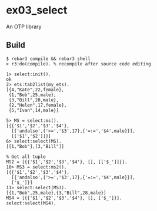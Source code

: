 ex03_select
=====

An OTP library

Build
-----

    $ rebar3 compile && rebar3 shell
	> r3:do(compile). % recompile after source code editing 


```
1> select:init().
ok
2> ets:tab2list(my_ets).
[{4,"Kate",22,female},
 {1,"Bob",25,male},
 {3,"Bill",28,male},
 {2,"Helen",17,female},
 {5,"Ivan",14,male}]
 
5> MS = select:ms().
[{{'$1','$2','$3','$4'},
  [{'andalso',{'>=','$3',17},{'=:=','$4',male}}],
  [['$1','$2']]}]
6> select:select(MS).
[[1,"Bob"],[3,"Bill"]]

% Get all tuple
MS2 = [{{'$1','$2','$3','$4'}, [], [['$_']]}].
10> MS3 = select:ms2().
[{{'$1','$2','$3','$4'},
  [{'andalso',{'>=','$3',17},{'=:=','$4',male}}],
  ['$_']}]
11> select:select(MS3).
[{1,"Bob",25,male},{3,"Bill",28,male}]
MS4 = [{{'$1','$2','$3','$4'}, [], ['$_']}].
select:select(MS4).
```